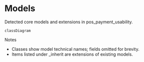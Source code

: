 # Models

Detected core models and extensions in pos_payment_usability.

```mermaid
classDiagram
```

Notes
- Classes show model technical names; fields omitted for brevity.
- Items listed under _inherit are extensions of existing models.

